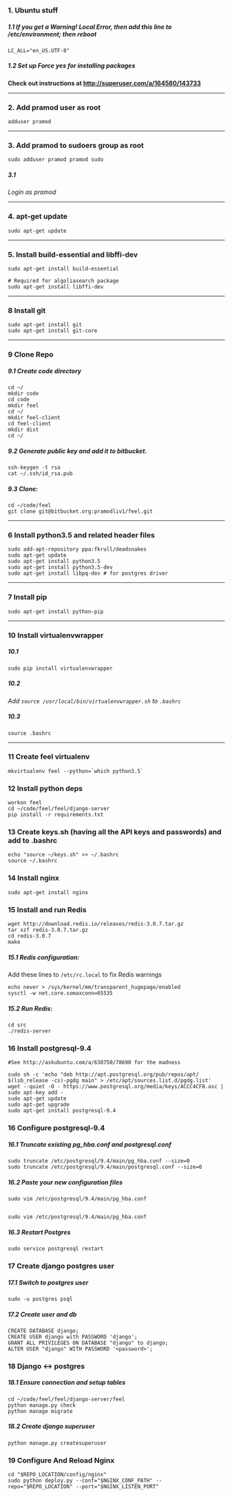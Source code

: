 ### 1. Ubuntu stuff

##### 1.1 If you get a Warning! Local Error, then add this line to /etc/environment; then reboot
`LC_ALL="en_US.UTF-8"`

##### 1.2 Set up Force yes for installing packages

**Check out instructions at http://superuser.com/a/164580/143733**
____

### 2. Add pramod user as root
    adduser pramod
____

### 3. Add pramod to sudoers group as root
    sudo adduser pramod pramod sudo

##### 3.1
*Login as pramod*
____

### 4. apt-get update
    sudo apt-get update
____

### 5. Install build-essential and libffi-dev

    sudo apt-get install build-essential

    # Required for algoliasearch package
    sudo apt-get install libffi-dev

____

### 8 Install git
    sudo apt-get install git
    sudo apt-get install git-core

____

### 9 Clone Repo

##### 9.1 Create code directory
    cd ~/
    mkdir code
    cd code
    mkdir feel
    cd ~/
    mkdir feel-client
    cd feel-client
    mkdir dist
    cd ~/

##### 9.2 Generate public key and add it to bitbucket. 
    ssh-keygen -t rsa
    cat ~/.ssh/id_rsa.pub

##### 9.3 Clone:
    cd ~/code/feel
    git clone git@bitbucket.org:pramodliv1/feel.git
____

### 6 Install python3.5 and related header files
    sudo add-apt-repository ppa:fkrull/deadsnakes
    sudo apt-get update
    sudo apt-get install python3.5
    sudo apt-get install python3.5-dev
    sudo apt-get install libpq-dev # for postgres driver
____

### 7 Install pip
    sudo apt-get install python-pip
____

### 10 Install virtualenvwrapper
    
##### 10.1
    sudo pip install virtualenvwrapper

##### 10.2
*Add `source /usr/local/bin/virtualenvwrapper.sh` to `.bashrc`*

##### 10.3
    source .bashrc
____

### 11 Create feel virtualenv

    mkvirtualenv feel --python=`which python3.5`

### 12 Install python deps

    workon feel
    cd ~/code/feel/feel/django-server
    pip install -r requirements.txt

### 13 Create keys.sh  (having all the API keys and passwords) and add to .bashrc

    echo "source ~/keys.sh" >> ~/.bashrc
    source ~/.bashrc

### 14 Install nginx
    
    sudo apt-get install nginx

### 15 Install and run Redis

    wget http://download.redis.io/releases/redis-3.0.7.tar.gz
    tar xzf redis-3.0.7.tar.gz
    cd redis-3.0.7
    make


##### 15.1 Redis configuration: 

Add these lines to `/etc/rc.local` to fix Redis warnings

    echo never > /sys/kernel/mm/transparent_hugepage/enabled
    sysctl -w net.core.somaxconn=65535

##### 15.2 Run Redis:
    cd src
    ./redis-server

### 16 Install postgresql-9.4
    
    #See http://askubuntu.com/a/638750/78690 for the madness

    sudo sh -c 'echo "deb http://apt.postgresql.org/pub/repos/apt/ $(lsb_release -cs)-pgdg main" > /etc/apt/sources.list.d/pgdg.list'
    wget --quiet -O - https://www.postgresql.org/media/keys/ACCC4CF8.asc | sudo apt-key add -
    sudo apt-get update
    sudo apt-get upgrade
    sudo apt-get install postgresql-9.4

### 16 Configure postgresql-9.4 
    
##### 16.1 Truncate existing pg_hba.conf and postgresql.conf
    
    sudo truncate /etc/postgresql/9.4/main/pg_hba.conf --size=0
    sudo truncate /etc/postgresql/9.4/main/postgresql.conf --size=0

##### 16.2 Paste your new configuration files
    
    sudo vim /etc/postgresql/9.4/main/pg_hba.conf


    sudo vim /etc/postgresql/9.4/main/pg_hba.conf

##### 16.3 Restart Postgres
    
    sudo service postgresql restart

### 17 Create django postgres user

##### 17.1 Switch to postgres user

    sudo -u postgres psql

##### 17.2 Create user and db

    CREATE DATABASE django;
    CREATE USER django with PASSWORD 'django';
    GRANT ALL PRIVILEGES ON DATABASE "django" to django;
    ALTER USER "django" WITH PASSWORD '<password>';

### 18 Django <-> postgres 

##### 18.1 Ensure connection and setup tables
    cd ~/code/feel/feel/django-server/feel
    python manage.py check
    python manage migrate

##### 18.2 Create django superuser

    python manage.py createsuperuser

### 19 Configure And Reload Nginx
    
    cd "$REPO_LOCATION/config/nginx"
    sudo python deploy.py --conf="$NGINX_CONF_PATH" --repo="$REPO_LOCATION" --port="$NGINX_LISTEN_PORT"



